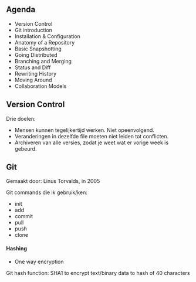 
## Agenda
- Version Control
- Git introduction
- Installation & Configuration
- Anatomy of a Repository
- Basic Snapshotting
- Going Distributed
- Branching and Merging
- Status and Diff
- Rewriting History
- Moving Around
- Collaboration Models

## Version Control
Drie doelen:
- Mensen kunnen tegelijkertijd werken. Niet opeenvolgend.
- Veranderingen in dezelfde file moeten niet leiden tot conflicten.
- Archiveren van alle versies, zodat je weet wat er vorige week is gebeurd.

## Git
Gemaakt door: Linus Torvalds, in 2005

Git commands die ik gebruik/ken:
- init
- add
- commit
- pull
- push
- clone

#### Hashing
- One way encryption

Git hash function: SHA1 to encrypt text/binary data to hash of 40 characters
